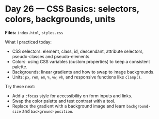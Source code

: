 # Day 26 — CSS Basics: selectors, colors, backgrounds, units


**Files:** `index.html`, `styles.css`


What I practiced today:
- CSS selectors: element, class, id, descendant, attribute selectors, pseudo-classes and pseudo-elements.
- Colors: using CSS variables (custom properties) to keep a consistent palette.
- Backgrounds: linear gradients and how to swap to image backgrounds.
- Units: `px`, `rem`, `em`, `%`, `vw`, `vh`, and responsive functions like `clamp()`.


Try these next:
- Add a `:focus` style for accessibility on form inputs and links.
- Swap the color palette and test contrast with a tool.
- Replace the gradient with a background image and learn `background-size` and `background-position`.
